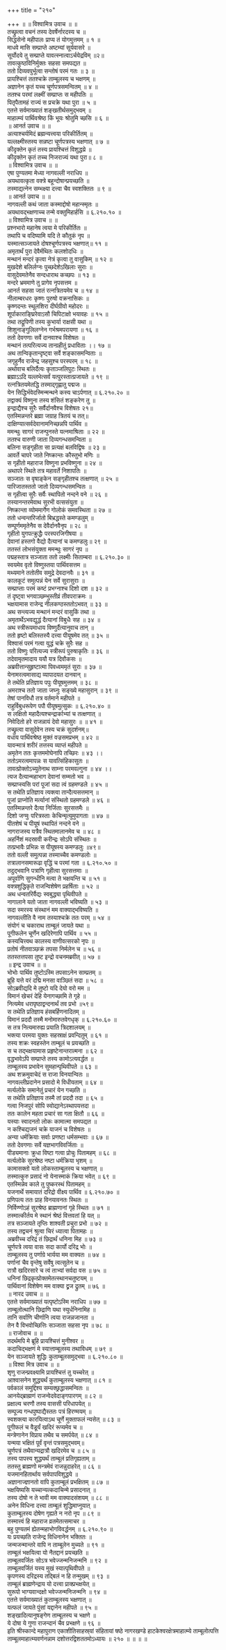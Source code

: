 +++
title = "२१०"

+++
॥ ॥ विश्वामित्र उवाच ॥ ॥  
तच्छ्रुत्वा वचनं तस्य देवर्षेर्नारदस्य च ॥  
सिद्धसेनो महीपालः प्राप्य तं योगमुत्तमम् ॥ १ ॥  
माधवे मासि सम्प्राप्ते अष्टम्यां सूर्यवासरे ॥  
सूर्योदये तु सम्प्राप्ते यावत्स्नात्वाऽर्चयेद्रविम् ॥२॥  
तावत्कुष्ठविनिर्मुक्तः सहसा समपद्यत ॥  
ततो दिव्यवपुर्भूत्वा सन्तोषं परमं गतः ॥ ३ ॥  
प्रायश्चित्तं ततश्चक्रे ताम्बूलस्य च भक्षणम् ॥  
अज्ञानेन कृतं यच्च चूर्णपत्रसमन्वितम् ॥ ४ ॥  
ततश्च परमां लक्ष्मीं सम्प्राप्तः स महीपतिः ॥  
पितृपैतामहं राज्यं स प्रचक्रे यथा पुरा ॥ ५ ॥  
एतत्ते सर्वमाख्यातं शङ्खतीर्थसमुद्भवम् ॥  
माहात्म्यं पार्थिवश्रेष्ठ किं भूयः श्रोतुमि च्छसि ॥ ६ ॥  
॥ आनर्त उवाच ॥ ॥  
अत्याश्चर्यमिदं ब्रह्मन्यत्त्वया परिकीर्तितम् ॥  
यल्लक्ष्मीस्तस्य सन्नष्टा चूर्णपत्रस्य भक्षणात् ॥ ७ ॥  
कीदृक्तेन कृतं तस्य प्रायश्चित्तं विशुद्धय्रे ॥  
कीदृक्तेन कृतं तच्च निजराज्यं यथा पुरा॥ ८ ॥  
॥ विश्वामित्र उवाच ॥ ॥  
एषा पुण्यतमा मेध्या नागवल्ली नराधिप ॥  
अयथावत्कृता वक्त्रे बहून्दोषान्प्रयच्छति ॥  
तस्माद्यत्नेन सम्भक्ष्या दत्त्वा चैव स्वशक्तितः ॥ ९ ॥  
॥ आनर्त उवाच ॥ ॥  
नागवल्ली कथं जाता कस्माद्दोषो महान्स्मृतः ॥  
अयथावद्भक्षणाच्च तन्मे वक्तुमिहार्हसि ॥ ६.२१०.१० ॥  
॥ विश्वामित्र उवाच ॥ ॥  
प्रश्नभारो महानेष त्वया मे परिकीर्तितः ॥  
तथापि च वदिष्यामि यदि ते कौतुकं नृप ॥  
यस्मात्सञ्जायते दोषश्चूर्णपत्रस्य भक्षणात्॥ ११ ॥  
अमृतार्थं पुरा देवैर्मथितः कलशोदधिः ॥  
मन्थानं मन्दरं कृत्वा नेत्रं कृत्वा तु वासुकिम् ॥ १२ ॥  
मुखदेशे बलिर्लग्नः पुच्छदेशेऽखिलाः सुराः ॥  
वासुदेवमतेनैव सन्दधाराथ कच्छपः ॥ १३ ॥  
मन्दरे भ्रममाणे तु प्रागेव नृपसत्तम ॥  
आनर्त सहसा जातं रत्नत्रितयमेव च ॥ १४ ॥  
नीलाम्बरधरः कृष्णः पुरुषो वक्रनासिकः ॥  
कृष्णदन्तः स्थूलशिरा दीर्घग्रीवो महोदरः ॥  
शूर्पाकाराङ्घ्रिरेवाऽसौ चिपिटाक्षो भयावहः ॥ १५ ॥  
तथा तद्रूपिणी तस्य कुभार्या राक्षसी यथा ॥  
शिशुनाङ्गुलिलग्नेन गर्भश्रमपरायणा ॥ १६ ॥  
ततो देवगणाः सर्वे दानवाश्च विशेषतः ॥  
मन्थानं तत्परित्यज्य तान्ग्रहीतुं प्रधाविताः ।। १७ ॥  
अथ तान्विकृतान्दृष्ट्वा सर्वे शङ्कासमन्विताः ॥  
जगृहुर्नैव राजेन्द्र जहसुश्च परस्परम् ॥ १८ ॥  
अथोवाच बलिर्दैत्यः कृताञ्जलिपुटः स्थितः ॥  
ब्रह्माऽऽदि यल्लभेत्सर्वं यत्पुरस्तात्प्रजायते ॥ १९ ॥  
रत्नत्रितयमेतद्धि तस्माद्गृह्णातु पद्मजः ॥  
येन सिद्धिर्भवेदस्मिन्मन्थने कस्य चाऽर्पणात् ॥ ६.२१०.२० ॥  
तद्वाक्यं विष्णुना तस्य शंसितं शङ्करेण तु ॥  
इन्द्राद्यैश्च सुरैः सर्वैर्दानवैश्च विशेषतः २१॥  
एतस्मिन्नन्तरे ब्रह्मा जग्राह त्रितयं च तत्॥  
दाक्षिण्यात्सर्वदेवानामनिच्छन्नपि पार्थिव ॥  
ममन्थुः सागरं राजन्पुनस्ते यत्नमाश्रिताः ॥ २२ ॥  
ततश्च वारुणी जाता दिव्यगन्धसमन्विता ॥  
बलिना सङ्गृहीता सा प्रत्यक्षं बलविद्विषः ॥ २३ ॥  
आवर्ते चापरे जाते निष्क्रान्तः कौस्तुभो मणिः ॥  
स गृहीतो महाराज विष्णुना प्रभविष्णुना ॥ २४ ॥  
अथापरे स्थिते तत्र महावर्ते निशापतिः ॥  
सञ्जातः स वृषाङ्केन सङ्गृहीतश्च तत्क्षणात् ॥ २५ ॥  
पारिजातस्ततो जातो दिव्यगन्धसमन्वितः ॥  
स गृहीत्वा सुरैः सर्वैः स्थापितो नन्दने वने ॥ २६ ॥  
तस्यानन्तरमेवाथ सुरभी वत्ससंयुता ॥  
निष्क्रान्ता व्योममार्गेण गोलोकं समवस्थिता ॥ २७ ॥  
ततो धन्वन्तरिर्जातो बिभ्रद्धस्ते कमण्डलुम् ॥  
सम्पूर्णममृतेनैव स देवैर्दानवैनृप ॥ २८ ॥  
गृहीतो युगपत्क्रुद्धैः परस्परजिगीषया ॥  
देवानां हस्तगो वैद्यो दैत्यानां च कमण्डलुः॥ २९ ॥  
ततस्तं लोभसंयुक्ता ममन्थुः सागरं नृप ॥  
पद्महस्तात्र सञ्जाता ततो लक्ष्मीः सिताम्बरा ॥ ६.२१०.३० ॥  
स्वयमेव वृतो विष्णुस्तया पार्थिवसत्तम ॥  
मथ्यमाने ततोतीव समुद्रे देवदानवैः ॥ ३१ ॥  
कालकूटं समुत्पन्नं येन सर्वे सुरासुराः ॥  
सम्प्राप्ताः परमं कष्टं प्रभग्नाश्च दिशो दश ॥ ३२ ॥  
तं दृष्ट्वा भगवाञ्छम्भुस्तीव्रं तीवपराक्रमः ॥  
भक्षयामास राजेन्द्र नीलकण्ठस्ततोऽभवत् ॥ ३३ ॥  
अथ सन्त्यज्य मन्थानं मन्दरं वासुकिं तथा ॥  
अमृतार्थेऽभवद्युद्धं दैत्यानां विबुधैः सह ॥ ३४ ॥  
अथ स्त्रीरूपमाधाय विष्णुर्दैत्यानुवाच तान् ॥  
ततो हृष्टो बलिस्तस्यै दत्त्वा पीयूषमेव तत् ॥ ३५ ॥  
 विश्वासं परमं गत्वा युद्धं चक्रे सुरैः सह ॥  
ततो विष्णुः परित्यज्य स्त्रीरूपं पुरुषाकृतिः ॥ ३६ ॥  
तदेवामृतमादाय ययौ यत्र दिवौकसः ॥  
अब्रवीत्तान्सुहृष्टात्मा पिवध्वममृतं सुराः ॥ ३७ ॥  
येनामरत्वमासाद्य व्यापादयत दानवान् ॥  
ते तथेति प्रतिज्ञाय पपुः पीयूषमुत्तमम् ॥ ३८ ॥  
अमराश्च ततो जाता जघ्नुः सङ्ख्ये महासुरान् ॥ ३९ ॥  
तेषां पानविधौ तत्र वर्तमाने महीपते ॥  
राहुर्विबुधरूपेण पपौ पीयूषमुत्सुकः ॥ ६.२१०.४० ॥  
स लक्षितो महादैत्यश्चन्द्रार्काभ्यां च तत्क्षणात् ॥  
निवेदितो हरे राजन्नायं देवो महासुरः ॥ ॥ ४१ ॥  
तच्छ्रुत्वा वासुदेवेन तस्य चक्रं सुदर्शनम्॥  
वधाय पार्थिवश्रेष्ठ मुक्तं वज्रसमप्रभम् ॥ ४२ ॥  
यावन्मात्रं शरीरं तत्तस्य व्याप्तं महीपते ॥  
अमृतेन ततः कृत्तममोघेनापि तच्छिरः ॥ ४३ ।।  
ततोऽमरत्वमापन्नः स यावत्सिंहिकासुतः ॥  
तावत्प्रोक्तोऽच्युतेनाथ साम्ना परमवल्गुना ॥ ४४ ।।  
त्यज दैत्यान्महाभाग देवानां सम्मतो भव ॥  
सम्प्राप्स्यसि परां पूजां सदा त्वं ग्रहमण्डले ॥ ४५ ॥  
स तथेति प्रतिज्ञाय त्यक्त्वा तान्दैत्यसत्तमान् ॥  
पूजां प्राप्नोति मर्त्यानां संस्थितो ग्रहमण्डले ॥ ४६ ॥  
एतस्मिन्नन्तरे दैत्या निर्जिताः सुरसत्तमैः ॥  
दिशो जग्मुः परित्रस्ताः केचिन्मृत्युमुपागताः ॥ ४७ ॥  
पीतशेषं च पीयूषं स्थापितं नन्दने वने ॥  
नागराजस्य यत्रैव स्थितमालानमेव च ॥ ४८ ॥  
अहर्निशं मदस्रावी करीन्द्रः सोऽपि संस्थितः ॥  
तत्प्रभावैः प्रभिन्नः स पीयूषस्य कमण्डलुः ॥४९॥  
ततो वल्ली समुत्पन्ना तस्माच्चैव कमण्डलोः ॥  
तत्रालानसमारूढा वृद्धिं च परमां गता ॥ ६.२१०.५० ॥  
तदुद्भवानि पत्राणि गृहीत्वा सुरसत्तमाः ॥  
अपूर्वाणि सुगन्धीनि मत्वा ते भक्षयन्ति च ॥ ५१ ॥  
वक्त्रशुद्धिकृते राजन्विशेषेण प्रहर्षिताः ॥ ५२ ॥  
अथ धन्वतरिर्वैद्यः स्वबुद्ध्या पृथिवीपते ॥  
नागालाने यतो जाता नागवल्ली भविष्यति ॥ ५३ ॥  
सदा स्मरस्य संस्थानं मम वाक्याद्भविष्यति ॥  
नागवल्लीति वै नाम तस्याश्चक्रे ततः परम् ॥ ५४ ॥  
संयोगं च चकाराथ ताम्बूलं जायते यथा ॥  
पूगीफलेन चूर्णेन खदिरेणापि पार्थिव ॥ ५५ ॥  
कस्यचित्त्वथ कालस्य वाणीवत्सरको नृपः ॥  
प्रतोषं नीतवाञ्छक्रं तपसा निर्मलेन च ॥ ५६ ॥  
ततस्तत्तपसा तुष्ट इन्द्रो वचनमब्रवीत् ॥ ५७ ॥  
॥ इन्द्र उवाच ॥ ॥  
भोभोः पार्थिव तुष्टोऽस्मि तपसाऽनेन साम्प्रतम् ॥  
ब्रूहि यत्ते वरं दद्मि मनसा वाञ्छितं सदा ॥ ५८ ॥  
सोऽब्रवीद्यदि मे तुष्टो यदि देयो वरो मम ॥  
विमानं खेचरं देहि येनागच्छामि ते गृहे ॥  
नित्यमेव धरापृष्ठाद्वन्दनार्थं तव प्रभो ॥५९॥  
स तथेति प्रतिज्ञाय हंसबर्हिणनादितम् ॥  
विमानं प्रददौ तस्मै मनोमारुतवेगधृक् ॥ ६.२१०.६० ॥  
स तत्र नित्यमारुह्य प्रयाति त्रिदशालयम् ॥  
भक्त्या परमया युक्तः सहस्राक्षं प्रवन्दितुम् ॥ ६१ ॥  
तस्य शक्रः स्वहस्तेन ताम्बूलं च प्रयच्छति ॥  
स च तद्भक्षयामास प्रहृष्टेनान्तरात्मना ॥ ६२ ॥  
वृद्धभावेऽपि सम्प्राप्ते तस्य कामोऽत्यवर्द्धत ॥  
ताम्बूलस्य प्रभावेन सुमहान्पृथिवीपते ॥ ६३ ॥  
अथ शक्रमुवाचेदं स राजा विनयान्वितः ॥  
नागवल्लीप्रदानेन प्रसादो मे विधीयताम् ॥ ६४ ॥  
मर्त्यलोके समानेतुं प्रचारं येन गच्छति ॥  
स तथेति प्रतिज्ञाय तस्मै तां प्रददौ तदा ॥ ६५ ॥  
गत्वा निजपुरं सोपि स्वोद्यानेऽस्थापयत्तदा ॥  
ततः कालेन महता प्रचारं सा गता क्षितौ ॥ ६६ ॥  
यस्याः स्वादनतो लोकः कामात्मा समपद्यत ॥  
न कश्चिद्यजनं चक्रे याजनं च विशेषतः ॥  
अन्या धर्मक्रियाः सर्वाः प्रणष्टा धर्मसम्भवाः ॥ ६७ ॥  
ततो देवगणाः सर्वे यज्ञभागविवर्जिताः ॥  
पीड्यमानाः क्रुधा विष्टा गत्वा प्रोचुः पितामहम् ॥ ६८ ॥  
मर्त्यलोके सुरश्रेष्ठ नष्टा धर्मक्रिया भृशम् ॥  
कामासक्तो यतो लोकस्ताम्बूलस्य च भक्षणात् ॥  
तस्मात्कुरु प्रसादं नो येनास्माकं क्रिया भवेत् ॥ ६९ ॥  
एतस्मिन्नेव काले तु पुष्करस्थं पितामहम् ॥  
यजनार्थे समायातं दरिद्रो वीक्ष्य पार्थिव ॥ ६.२१०.७० ॥  
प्रणिपत्य ततः प्राह विनयावनतः स्थितः ॥  
निर्विण्णोऽहं सुरश्रेष्ठ ब्राह्मणानां गृहे स्थितः ॥ ७१ ॥  
तस्मात्कीर्तय मे स्थानं श्रेष्ठं वित्तवतां हि यत् ॥  
तत्र सञ्जायते तृप्तिः शाश्वती प्रचुरा प्रभो ॥ ७२ ॥  
तस्य तद्वचनं श्रुत्वा चिरं ध्यात्वा पितामहः ॥  
अब्रवीच्च दरिद्रं तं छिद्रार्थं धनिना मिह ॥ ७३ ॥  
चूर्णपत्रे त्वया वासः सदा कार्यो दरिद्र भोः ॥  
ताम्बूलस्य तु पर्णाग्रे भार्यया मम वाक्यतः ॥ ७४ ॥  
पर्णानां चैव वृन्तेषु सर्वेषु त्वत्सुतेन च ॥  
रात्रौ खदिरसारे च त्वं ताभ्यां सर्वदा वस ॥ ७५ ॥  
धनिनां छिद्रकृत्प्रोक्तमेतत्स्थानचतुष्टयम् ॥  
पार्थिवानां विशेषेण मम वाक्या द्व्रज द्रुतम् ॥ ७६ ॥  
॥ नारद उवाच ॥ ॥  
एतत्ते सर्वमाख्यातं यत्पृष्टोऽस्मि नराधिप ॥ ७७ ॥  
ताम्बूलोत्थानि छिद्राणि यथा स्युर्धनिनामिह ॥  
तानि सर्वाणि चीर्णानि त्वया राजन्नजानता ॥  
तेन वै विभवोच्छित्तिः सञ्जाता सहसा नृप ॥ ७८ ॥  
॥ राजोवाच ॥ ॥  
तदर्थमपि मे ब्रूहि प्रायश्चित्तं मुनीश्वर ॥  
कदाचिद्भक्षणं मे स्यात्ताम्बूलस्य तथाविधम् ॥ ७९ ॥  
येन सञ्जायते शुद्धिः कुताम्बूलसमुद्भवा ॥ ६.२१०.८० ॥  
॥ विश्वा मित्र उवाच ॥ ॥  
शृणु राजन्प्रवक्ष्यामि प्रायश्चित्तं तु यच्चरेत् ॥  
आश्वासनेन शुद्ध्यर्थं कुताम्बूलस्य भक्षणात् ॥ ८१ ॥  
पर्वकालं समुद्दिश्य सम्यक्छ्रद्धासमन्वितः ॥  
आनयेद्ब्राह्मणं राजन्वेदवेदाङ्गपारगम् ॥ ८२ ॥  
प्रक्षाल्य चरणौ तस्य वाससी परिधापयेत् ॥  
सम्पूज्य गन्धपुष्पाद्यैस्ततः पत्रं हिरण्मयम् ॥  
स्वशक्त्या कारयित्वाऽथ चूर्णे मुक्ताफलं न्यसेत् ॥ ८३ ॥  
पूगीफलं च वैडूर्यं खदिरं रूप्यमेव च ॥  
मन्त्रेणानेन विप्राय तथैव च समर्पयेत् ॥ ८४ ॥  
यन्मया भक्षितं पूर्वं वृन्तं पत्रसमुद्भवम्॥  
चूर्णपत्रं तथैवान्यद्रात्रौ खदिरमेव च ॥ ८५ ॥  
तस्य पापस्य शुद्ध्यर्थं ताम्बूलं प्रतिगृह्यताम् ॥  
ततस्तु ब्राह्मणो मन्त्रमेवं राजन्नुदाहरेत् ॥ ८६ ॥  
यजमानहितार्थाय सर्वपापविशुद्धये ॥  
अज्ञानाज्ज्ञानतो वापि कुताम्बूलं प्रभक्षितम् ॥ ८७ ॥  
भक्षयिष्यसि यच्चान्यत्कदाचिन्मे प्रसादनात् ॥  
तस्य दोषो न ते भावी मम वाक्यादसंशयम् ॥ ८८ ॥  
अनेन विधिना दत्त्वा ताम्बूलं शुद्धिमाप्नुयात् ॥  
कुताम्बूलस्य दोषेण गृह्यते न नरो नृप ॥ ८९ ॥  
तस्मात्त्वं हि महाराज व्रतमेतत्समाचर ॥  
बहु पुण्यतमं ह्येतन्महाभोगविवर्द्धनम् ॥ ६.२१०.९० ॥  
यः प्रयच्छति राजेन्द्र विधिनानेन भक्तितः ॥  
जन्मजन्मान्तरे वापि न ताम्बूलेन मुच्यते ॥ ९१ ॥  
ताम्बूलं भक्षयित्वा यो नैतद्दानं प्रयच्छति ॥  
ताम्बूलवर्जितः सोऽत्र भवेज्जन्मनिजन्मनि ॥ ९२ ॥  
ताम्बूलवर्जितं यस्य मुखं स्यात्पृथिवीपते ॥  
कृपणस्य दरिद्रस्य तद्बिलं न हि तन्मुखम् ॥ ९३ ॥  
ताम्बूलं ब्राह्मणेन्द्राय यो दत्त्वा प्राक्प्रभक्षयेत् ॥  
सुरूपो भाग्यवान्दक्षो भवेज्जन्मनिजन्मनि ॥ ९४ ॥  
एतत्ते सर्वमाख्यातं कुताम्बूलस्य भक्षणात् ॥  
यत्फलं जायते पुंसां यद्दानेन महीपते ॥ ९५ ॥  
शङ्खादित्यानुषङ्गेण ताम्बूलस्य च भक्षणे ॥  
ये दोषा ये गुणा राजन्दानं चैव प्रभक्षणे ॥ ९६ ॥  
इति श्रीस्कान्दे महापुराण एकाशीतिसाहस्र्यां संहितायां षष्ठे नागरखण्डे हाटकेश्वरक्षेत्रमाहात्म्ये ताम्बूलोत्पत्ति ताम्बूलमाहात्म्यवर्णनन्नाम दशोत्तरद्विशततमोऽध्यायः ॥ २१० ॥ ॥ ॥ ॥